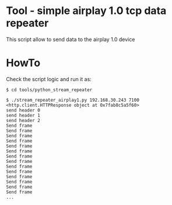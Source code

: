 # Tool - simple airplay 1.0 tcp data repeater

This script allow to send data to the airplay 1.0 device

# HowTo

Check the script logic and run it as:
```
$ cd tools/python_stream_repeater

$ ./stream_repeater_airplay1.py 192.168.30.243 7100
<http.client.HTTPResponse object at 0x7fab8c5a5f60>
send header 0
send header 1
send header 2
Send frame
Send frame
Send frame
Send frame
Send frame
Send frame
Send frame
Send frame
Send frame
Send frame
Send frame
Send frame
Send frame
Send frame
...
```
